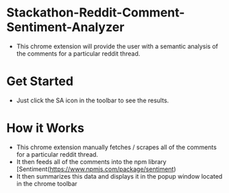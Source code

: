 # Stackathon-Reddit-Comment-Sentiment-Analyzer

- This chrome extension will provide the user with a semantic analysis of the comments for a particular reddit thread.

# Get Started

- Just click the SA icon in the toolbar to see the results.

# How it Works

- This chrome extension manually fetches / scrapes all of the comments for a particular reddit thread.
- It then feeds all of the comments into the npm library [Sentiment(https://www.npmjs.com/package/sentiment)
- It then summarizes this data and displays it in the popup window located in the chrome toolbar
